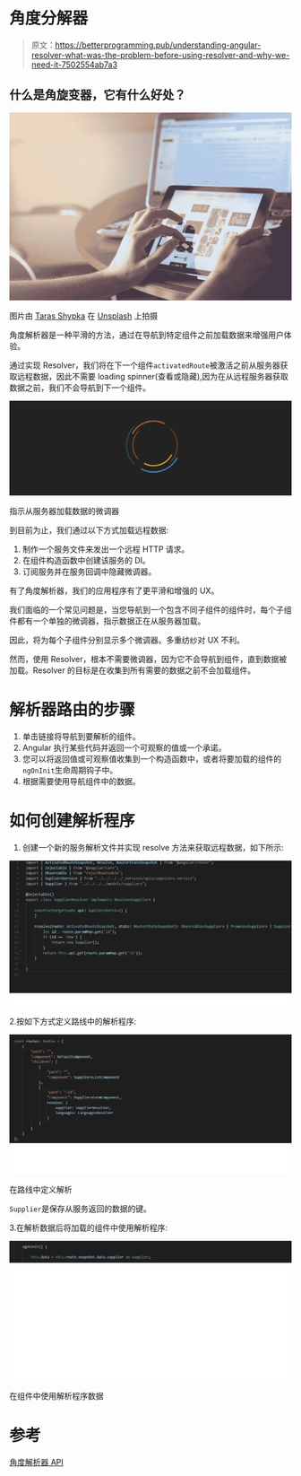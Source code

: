 # 角度分解器

> 原文：<https://betterprogramming.pub/understanding-angular-resolver-what-was-the-problem-before-using-resolver-and-why-we-need-it-7502554ab7a3>

## **什么是角旋变器，它有什么好处？**

![](img/ce368acf43fbb625e19c40d2006a2fb2.png)

图片由 [Taras Shypka](https://unsplash.com/@bugsster?utm_source=unsplash&utm_medium=referral&utm_content=creditCopyText) 在 [Unsplash](https://unsplash.com/search/photos/user-experience?utm_source=unsplash&utm_medium=referral&utm_content=creditCopyText) 上拍摄

角度解析器是一种平滑的方法，通过在导航到特定组件之前加载数据来增强用户体验。

通过实现 Resolver，我们将在下一个组件`activatedRoute`被激活之前从服务器获取远程数据，因此不需要 loading spinner(查看或隐藏),因为在从远程服务器获取数据之前，我们不会导航到下一个组件。

![](img/d0de49c4ffd284eb06ad5ee18e185cc6.png)

指示从服务器加载数据的微调器

到目前为止，我们通过以下方式加载远程数据:

1.  制作一个服务文件来发出一个远程 HTTP 请求。
2.  在组件构造函数中创建该服务的 DI。
3.  订阅服务并在服务回调中隐藏微调器。

有了角度解析器，我们的应用程序有了更平滑和增强的 UX。

我们面临的一个常见问题是，当您导航到一个包含不同子组件的组件时，每个子组件都有一个单独的微调器，指示数据正在从服务器加载。

因此，将为每个子组件分别显示多个微调器。多重纺纱对 UX 不利。

然而，使用 Resolver，根本不需要微调器，因为它不会导航到组件，直到数据被加载。Resolver 的目标是在收集到所有需要的数据之前不会加载组件。

# 解析器路由的步骤

1.  单击链接将导航到要解析的组件。
2.  Angular 执行某些代码并返回一个可观察的值或一个承诺。
3.  您可以将返回值或可观察值收集到一个构造函数中，或者将要加载的组件的`ngOnInit`生命周期钩子中。
4.  根据需要使用导航组件中的数据。

# 如何创建解析程序

1.  创建一个新的服务解析文件并实现 resolve 方法来获取远程数据，如下所示:

![](img/b8d61bfad932359f1ae916dd7a696c4e.png)

2.按如下方式定义路线中的解析程序:

![](img/3524189222df54bf642aed2e48cd7fc4.png)

在路线中定义解析

`Supplier`是保存从服务返回的数据的键。

3.在解析数据后将加载的组件中使用解析程序:

![](img/bab4440c14d2561c26166d80172176b2.png)

在组件中使用解析程序数据

# 参考

[角度解析器 API](https://angular.io/api/router/Resolve)
